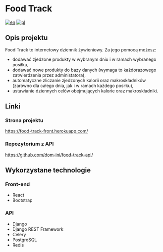 # Food Track
[![en](https://img.shields.io/badge/lang-en-red.svg)](README.md)
[![pl](https://img.shields.io/badge/lang-pl-white.svg)](README.pl.md)

## Opis projektu

Food Track to internetowy dziennik żywieniowy. Za jego pomocą możesz:
- dodawać zjedzone produkty w wybranym dniu i w ramach wybranego posiłku,
- dodawać nowe produkty do bazy danych (wymaga to każdorazowego zatwierdzenia przez administatora),
- automatyczne zliczanie zjedzonych kalorii oraz makroskładników (zarówno dla całego dnia, jak i w ramach każdego posiłku),
- ustawianie dziennych celów obejmujących kalorie oraz makroskładniki.

## Linki
### Strona projektu
https://food-track-front.herokuapp.com/
### Repozytorium z API
https://github.com/dom-ini/food-track-api/

## Wykorzystane technologie
### Front-end
- React
- Bootstrap
### API
- Django
- Django REST Framework
- Celery
- PostgreSQL
- Redis

